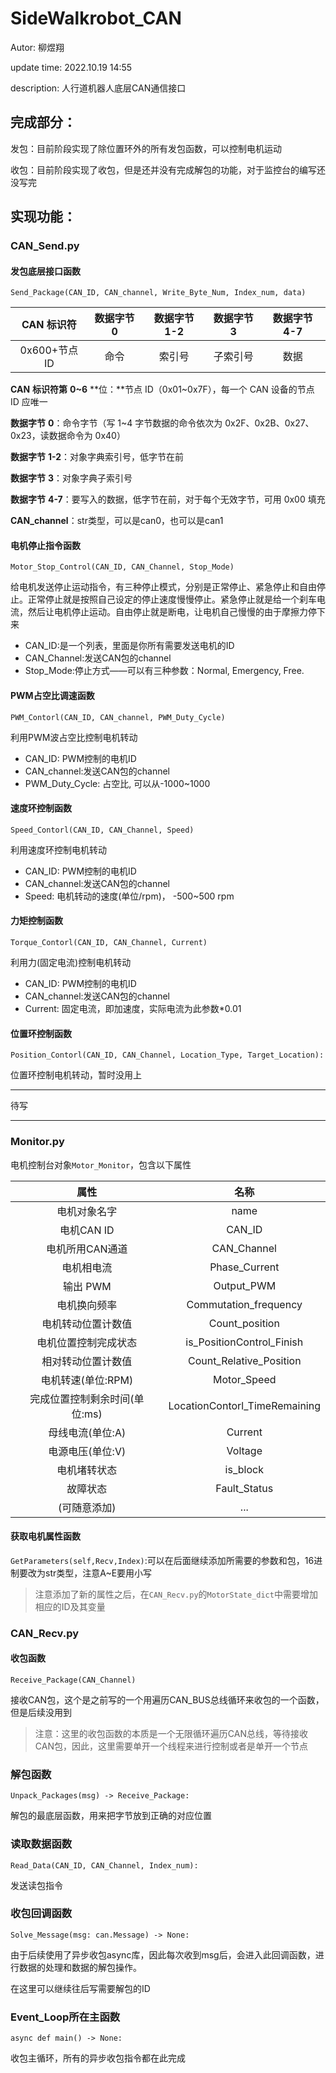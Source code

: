 # SideWalkrobot_CAN
Autor: 柳煜翔 

update time: 2022.10.19  14:55

description: 人行道机器人底层CAN通信接口

## 完成部分：

发包：目前阶段实现了除位置环外的所有发包函数，可以控制电机运动

收包：目前阶段实现了收包，但是还并没有完成解包的功能，对于监控台的编写还没写完

## 实现功能：

### CAN_Send.py

#### **发包底层接口函数**

`Send_Package(CAN_ID, CAN_channel, Write_Byte_Num, Index_num, data)`

| **CAN** **标识符** | **数据字节** **0** | **数据字节** **1-2** | **数据字节** **3** | **数据字节** **4-7** |
| :----------------: | :----------------: | :------------------: | :----------------: | :------------------: |
|   0x600+节点 ID    |        命令        |        索引号        |      子索引号      |         数据         |

**CAN** **标识符第** **0~6** **位：**节点 ID（0x01~0x7F），每一个 CAN 设备的节点 ID 应唯一

**数据字节** **0**：命令字节（写 1~4 字节数据的命令依次为 0x2F、0x2B、0x27、0x23，读数据命令为 0x40）

**数据字节** **1-2**：对象字典索引号，低字节在前

**数据字节** **3**：对象字典子索引号

**数据字节** **4-7**：要写入的数据，低字节在前，对于每个无效字节，可用 0x00 填充

**CAN_channel**：str类型，可以是can0，也可以是can1



#### 电机停止指令函数

`Motor_Stop_Control(CAN_ID, CAN_Channel, Stop_Mode)`

给电机发送停止运动指令，有三种停止模式，分别是正常停止、紧急停止和自由停止。正常停止就是按照自己设定的停止速度慢慢停止。紧急停止就是给一个刹车电流，然后让电机停止运动。自由停止就是断电，让电机自己慢慢的由于摩擦力停下来

- CAN_ID:是一个列表，里面是你所有需要发送电机的ID
- CAN_Channel:发送CAN包的channel
- Stop_Mode:停止方式——可以有三种参数：Normal, Emergency, Free.



#### **PWM占空比调速函数**

`PWM_Contorl(CAN_ID, CAN_channel, PWM_Duty_Cycle)`

利用PWM波占空比控制电机转动

- CAN_ID: PWM控制的电机ID
- CAN_channel:发送CAN包的channel
- PWM_Duty_Cycle: 占空比, 可以从-1000~1000

#### 速度环控制函数

`Speed_Contorl(CAN_ID, CAN_Channel, Speed)`

利用速度环控制电机转动

- CAN_ID: PWM控制的电机ID
- CAN_channel:发送CAN包的channel
- Speed: 电机转动的速度(单位/rpm)， -500~500 rpm

#### 力矩控制函数

`Torque_Contorl(CAN_ID, CAN_Channel, Current)`

利用力(固定电流)控制电机转动

- CAN_ID: PWM控制的电机ID
- CAN_channel:发送CAN包的channel
- Current: 固定电流，即加速度，实际电流为此参数*0.01

#### 位置环控制函数

`Position_Contorl(CAN_ID, CAN_Channel, Location_Type, Target_Location):`

位置环控制电机转动，暂时没用上

------------------------------------------------------------------------

待写

------------



### Monitor.py

电机控制台对象`Motor_Monitor`，包含以下属性

|             属性              |             名称              |
| :---------------------------: | :---------------------------: |
|         电机对象名字          |             name              |
|          电机CAN ID           |            CAN_ID             |
|        电机所用CAN通道        |          CAN_Channel          |
|          电机相电流           |         Phase_Current         |
|           输出 PWM            |          Output_PWM           |
|         电机换向频率          |     Commutation_frequency     |
|      电机转动位置计数值       |        Count_position         |
|     电机位置控制完成状态      |   is_PositionControl_Finish   |
|      相对转动位置计数值       |    Count_Relative_Position    |
|      电机转速(单位:RPM)       |          Motor_Speed          |
| 完成位置控制剩余时间(单位:ms) | LocationContorl_TimeRemaining |
|       母线电流(单位:A)        |            Current            |
|       电源电压(单位:V)        |            Voltage            |
|         电机堵转状态          |           is_block            |
|           故障状态            |         Fault_Status          |
|         (可随意添加)          |              ...              |

#### 获取电机属性函数

`GetParameters(self,Recv,Index)`:可以在后面继续添加所需要的参数和包，16进制要改为str类型，注意A~E要用小写

> 注意添加了新的属性之后，在`CAN_Recv.py`的`MotorState_dict`中需要增加相应的ID及其变量

### CAN_Recv.py

#### 收包函数

`Receive_Package(CAN_Channel)`

接收CAN包，这个是之前写的一个用遍历CAN_BUS总线循环来收包的一个函数，但是后续没用到

> 注意：这里的收包函数的本质是一个无限循环遍历CAN总线，等待接收CAN包，因此，这里需要单开一个线程来进行控制或者是单开一个节点

### 解包函数

`Unpack_Packages(msg) -> Receive_Package:`

解包的最底层函数，用来把字节放到正确的对应位置

### 读取数据函数

`Read_Data(CAN_ID, CAN_Channel, Index_num):`

发送读包指令

### 收包回调函数

`Solve_Message(msg: can.Message) -> None:`

由于后续使用了异步收包async库，因此每次收到msg后，会进入此回调函数，进行数据的处理和数据的解包操作。

在这里可以继续往后写需要解包的ID

### Event_Loop所在主函数

`async def main() -> None:`

收包主循环，所有的异步收包指令都在此完成
